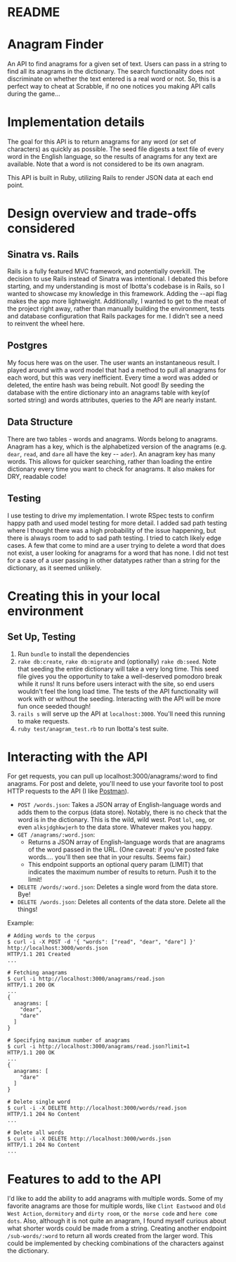 # README
<!-- - Any edge cases you find while working on the project -->

# Anagram Finder

An API to find anagrams for a given set of text. Users can pass in a string to find all its anagrams in the dictionary. The search functionality does not discriminate on whether the text entered is a real word or not. So, this is a perfect way to cheat at Scrabble, if no one notices you making API calls during the game...

# Implementation details

The goal for this API is to return anagrams for any word (or set of characters) as quickly as possible.
The seed file digests a text file of every word in the English language, so the results of anagrams for any text are available. Note that a word is not considered to be its own anagram.

This API is built in Ruby, utilizing Rails to render JSON data at each end point.

# Design overview and trade-offs considered

## Sinatra vs. Rails

Rails is a fully featured MVC framework, and potentially overkill. The decision to use Rails instead of Sinatra was intentional. I debated this before starting, and my understanding is most of Ibotta's codebase is in Rails, so I wanted to showcase my knowledge in this framework. Adding the --api flag makes the app more lightweight. Additionally, I wanted to get to the meat of the project right away, rather than manually building the environment, tests and database configuration that Rails packages for me. I didn't see a need to reinvent the wheel here.

## Postgres

My focus here was on the user. The user wants an instantaneous result. I played around with  a word model that had a method to pull all anagrams for each word, but this was very inefficient. Every time a word was added or deleted, the entire hash was being rebuilt. Not good! By seeding the database with the entire dictionary into an anagrams table with key(of sorted string) and words attributes, queries to the API are nearly instant.

## Data Structure

There are two tables - words and anagrams. Words belong to anagrams. Anagram has a key, which is the alphabetized version of the anagrams (e.g. `dear`, `read`, and `dare` all have the key -- `ader`). An anagram key has many words. This allows for quicker searching, rather than loading the entire dictionary every time you want to check for anagrams. It also makes for DRY, readable code!

## Testing

I use testing to drive my implementation. I wrote RSpec tests to confirm happy path and used model testing for more detail. I added sad path testing where I thought there was a high probability of the issue happening, but there is always room to add to sad path testing. I tried to catch likely edge cases. A few that come to mind are a user trying to delete a word that does not exist, a user looking for anagrams for a word that has none. I did not test for a case of a user passing in other datatypes rather than a string for the dictionary, as it seemed unlikely.

# Creating this in your local environment

## Set Up, Testing

1. Run `bundle` to install the dependencies
2. `rake db:create`, `rake db:migrate` and (optionally) `rake db:seed`. Note that seeding the entire dictionary will take a very long time. This seed file gives you the opportunity to take a well-deserved pomodoro break while it runs! It runs before users interact with the site, so end users wouldn't feel the long load time. The tests of the API functionality will work with or without the seeding. Interacting with the API will be more fun once seeded though!
3. `rails s` will serve up the API at `localhost:3000`. You'll need this running to make requests.
4. `ruby test/anagram_test.rb` to run Ibotta's test suite.

# Interacting with the API

For get requests, you can pull up localhost:3000/anagrams/:word to find anagrams. For post and delete, you'll need to use your favorite tool to post HTTP requests to the API (I like [Postman](https://www.getpostman.com/)).

- `POST /words.json`: Takes a JSON array of English-language words and adds them to the corpus (data store). Notably, there is no check that the word is in the dictionary. This is the wild, wild west. Post `lol`, `omg`, or even `alksjdghkwjerh` to the data store. Whatever makes you happy.
- `GET /anagrams/:word.json`:
  - Returns a JSON array of English-language words that are anagrams of the word passed in the URL. (One caveat: if you've posted fake words.... you'll then see that in your results. Seems fair.)
  - This endpoint supports an optional query param (LIMIT) that indicates the maximum number of results to return. Push it to the limit!
- `DELETE /words/:word.json`: Deletes a single word from the data store. Bye!
- `DELETE /words.json`: Deletes all contents of the data store. Delete all the things!

Example:

```{bash}
# Adding words to the corpus
$ curl -i -X POST -d '{ "words": ["read", "dear", "dare"] }' http://localhost:3000/words.json
HTTP/1.1 201 Created
...

# Fetching anagrams
$ curl -i http://localhost:3000/anagrams/read.json
HTTP/1.1 200 OK
...
{
  anagrams: [
    "dear",
    "dare"
  ]
}

# Specifying maximum number of anagrams
$ curl -i http://localhost:3000/anagrams/read.json?limit=1
HTTP/1.1 200 OK
...
{
  anagrams: [
    "dare"
  ]
}

# Delete single word
$ curl -i -X DELETE http://localhost:3000/words/read.json
HTTP/1.1 204 No Content
...

# Delete all words
$ curl -i -X DELETE http://localhost:3000/words.json
HTTP/1.1 204 No Content
...
```

# Features to add to the API

I'd like to add the ability to add anagrams with multiple words. Some of my favorite anagrams are those for multiple words, like `Clint Eastwood` and `Old West Action`, `dormitory` and `dirty room`, or `the morse code` and `here come dots`. Also, although it is not quite an anagram, I found myself curious about what shorter words could be made from a string. Creating another endpoint `/sub-words/:word` to return all words created from the larger word. This could be implemented by checking combinations of the characters against the dictionary.
